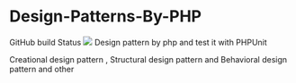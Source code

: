 # Design-Patterns-By-PHP
GitHub build Status
![](https://github.com/ahmedabdellatifss/Design-Patterns-By-PHP//workflows/build/badge.svg)
Design pattern by php and test it with PHPUnit

Creational design pattern , Structural design pattern and Behavioral design pattern and other
